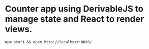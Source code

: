 # Counter app using DerivableJS to manage state and React to render views.

    npm start && open http://localhost:8080/
